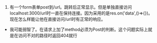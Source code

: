 1. 有一个form表单post到/url。跳转后正常显示。但是单独直接访问localhost:3000/url时一直在保持连接。因为采用的是res.on('data',()=>{})。现在怎么样能让他在直接访问/url时有正常的响应。

* 我可能弱智了。在请求上加了method必须为Post的判断。这个问题实际上就是在访问不对的路径时返回404就行